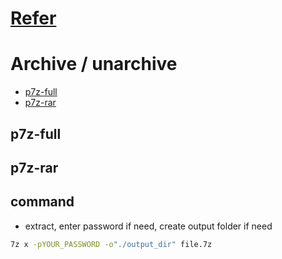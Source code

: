 # [Refer](https://itsfoss-com.translate.goog/use-7zip-ubuntu-linux/?_x_tr_sl=en&_x_tr_tl=vi&_x_tr_hl=vi&_x_tr_pto=tc)

# Archive / unarchive
- [p7z-full](#p7z-full)
- [p7z-rar](#p7z-rar)

## p7z-full
## p7z-rar

## command
- extract, enter password if need, create output folder if need
```bash
7z x -pYOUR_PASSWORD -o"./output_dir" file.7z
```